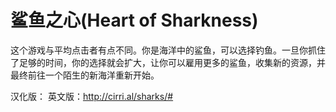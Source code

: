 # 鲨鱼之心(Heart of Sharkness)
这个游戏与平均点击者有点不同。你是海洋中的鲨鱼，可以选择钓鱼。一旦你抓住了足够的时间，你的选择就会扩大，让你可以雇用更多的鲨鱼，收集新的资源，并最终前往一个陌生的新海洋重新开始。

汉化版：
英文版：http://cirri.al/sharks/#
